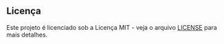 ## Licença

Este projeto é licenciado sob a Licença MIT - veja o arquivo [LICENSE](LICENSE) para mais detalhes.
